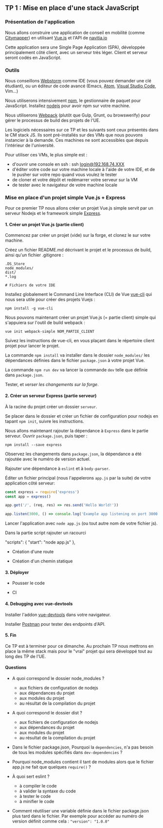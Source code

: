 ## TP 1 : Mise en place d'une stack JavaScript

### Présentation de l'application

Nous allons construire une application de conseil en mobilité (comme [Citymapper](http://citymapper.fr/)) en utilisant [Vue.js](http://vuejs.org/) et l'API de [navitia.io](https://www.navitia.io/)

Cette application sera une Single Page Application (SPA), développée principalement côté client, avec un serveur très léger. Client et serveur seront codés en JavaScript.

### Outils

Nous conseillons [Webstorm](https://www.jetbrains.com/webstorm/) comme IDE (vous pouvez demander une clé étudiant), ou un éditeur de code avancé (Emacs, [Atom](https://atom.io), [Visual Studio Code](https://code.visualstudio.com/), Vim...)

Nous utiliserons intensivement [npm](https://www.npmjs.com/), le gestionnaire de paquet pour JavaScript. Installez [nodejs](https://nodejs.org/en/) pour avoir npm sur votre machine.

Nous utiliserons [Webpack](https://webpack.github.io/) (plutôt que Gulp, Grunt, ou browswerify) pour gérer le processus de build des projets de l'UE.

Les logiciels nécessaires sur ce TP et les suivants sont ceux présentés dans le CM stack JS. Ils sont pré-installés sur des VMs que nous pouvons instancier à la demande. Ces machines ne sont accessibles que depuis l'intérieur de l'université.

Pour utiliser ces VMs, le plus simple est :
- d'ouvrir une console en ssh : ssh login@192.168.74.XXX
- d'éditer votre code sur votre machine locale à l'aide de votre IDE, et de le pusher sur votre repo quand vous voulez le tester
- de cloner et votre dépôt et redémarrer votre serveur sur la VM
- de tester avec le navigateur de votre machine locale


### Mise en place d'un projet simple Vue.js + Express

Pour ce premier TP nous allons créer un projet Vue.js simple servit par un serveur Nodejs et le framework simple [Express](http://expressjs.com/).


#### 1. Créer un projet Vue.js (partie client)

Commencez par créer un projet (vide) sur la forge, et clonez le sur votre machine.

Créez un fichier README.md décrivant le projet et le processus de build, ainsi qu'un fichier .gitignore :

```
.DS_Store
node_modules/
dist/
*.log

# Fichiers de votre IDE
```

Installez globalement le Command Line Interface (CLI) de Vue [vue-cli](https://github.com/vuejs/vue-cli) qui nous sera utile pour créer des projets Vuejs :

```
npm install -g vue-cli
```

Nous pouvons maintenant créer un projet Vue.js (= partie client) simple qui s'appuiera sur l'outil de build webpack :

```
vue init webpack-simple NOM_PARTIE_CLIENT
```

Suivez les instructions de vue-cli, en vous plaçant dans le répertoire client projet pour lancer le projet.

La commande `npm install` va installer dans le dossier `node_modules/` les dépendances définies dans le fichier `package.json` à votre projet Vue.

La commande `npm run dev` va lancer la commande `dev` telle que définie dans `package.json`.

Tester, et *verser les changements sur la forge*.

#### 2. Créer un serveur Express (partie serveur)

À la racine du projet créer un dossier `serveur`.

Se placer dans le dossier et créer un fichier de configuration pour nodejs en tapant `npm init`, suivre les instructions.

Nous allons maintenant rajouter la dépendance à `Express` dans le partie serveur. Ouvrir `package.json`, puis taper :

`npm install --save express`

Observez les changements dans `package.json`, la dépendance a été rajoutée avec le numéro de version actuel.

Rajouter une dépendance à `eslint` et à `body-parser`.

Éditer un fichier principal (nous l'appelerons `app.js` par la suite) de votre application côté serveur:
```JavaScript
const express = require('express')
const app = express()

app.get('/', (req, res) => res.send('Hello World!'))

app.listen(3000, () => console.log('Example app listening on port 3000!'))
```

Lancer l'application avec `node app.js` (ou tout autre nom de votre fichier js).

Dans la partie script rajouter un racourci

"scripts": {
  "start": "node app.js"
},


- Création d'une route

- Création d'un chemin statique


#### 3. Déployer

- Pousser le code

- CI


#### 4. Debugging avec vue-devtools

Installer l'addon [vue-devtools](https://github.com/vuejs/vue-devtools) dans votre navigateur.

Installer [Postman](https://www.getpostman.com/) pour tester des endpoints d'API.


#### 5. Fin

Ce TP est à terminer pour ce dimanche. Au prochain TP nous mettrons en place la même stack mais pour le "vrai" projet qui sera développé tout au long des TP de l'UE.


#### Questions

- A quoi correspond le dossier node_modules ?
  - aux fichiers de configuration de nodejs
  - aux dépendances du projet
  - aux modules du projet
  - au résultat de la compilation du projet

- A quoi correspond le dossier dist ?
  - aux fichiers de configuration de nodejs
  - aux dépendances du projet
  - aux modules du projet
  - au résultat de la compilation du projet


- Dans le fichier package.json, Pourquoi la `dependencies`, n'a pas besoin de tous les modules spécifiés dans `dev-dependencies` ?

- Pourquoi node_modules contient il tant de modules alors que le fichier app.js ne fait que quelques `require()` ?

- À quoi sert eslint ?
  - à compiler le code
  - à valider la syntaxe du code
  - à tester le code
  - à minifier le code

- Comment réutiliser une variable définie dans le fichier package.json plus tard dans le fichier. Par exemple pour accéder au numéro de version définit comme cela : `"version": "1.0.0"`
